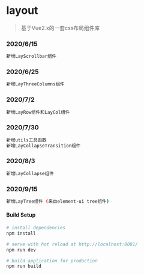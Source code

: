 # layout

> 基于Vue2.x的一套css布局组件库

### 2020/6/15
``` bash
新增LayScrollbar组件
```

### 2020/6/25
``` bash
新增LayThreeColumns组件
```

### 2020/7/2
``` bash
新增LayRow组件和LayCol组件
```

### 2020/7/30
``` bash
新增utils工具函数
新增LayCollapseTransition组件
```

### 2020/8/3
``` bash
新增LayCollapse组件
```

### 2020/9/15
``` bash
新增LayTree组件 (来自element-ui tree组件)
```

#### Build Setup

``` bash
# install dependencies
npm install

# serve with hot reload at http://localhost:8081/
npm run dev

# build application for production
npm run build

```
